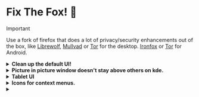 # Fix The Fox! 🦊

> [!IMPORTANT]
> Use a fork of firefox that does a lot of privacy/security enhancements out of the box, like [Librewolf](https://librewolf.net/), [Mullvad](https://mullvad.net/en/browser) or [Tor](https://www.torproject.org/download/) for the desktop. [Ironfox](https://gitlab.com/ironfox-oss/IronFox) or [Tor](https://www.torproject.org/download/#android) for Android.

<details>

**<summary> Clean up the default UI! </summary>**

This takes 1 minute to do and will give 6,8% plus usable space on screen

<details>

<summary> Firefox on second run (on first run the left sidebar is not added), bars take up 10.55% of the screenshot </summary>

![default-ff-on-2nd-open](https://github.com/user-attachments/assets/888c82e0-c4b4-4c7f-a7f4-ea251d649276)

</details>

<details>

<summary> Cleeeeean, bar takes up 3,75% of the screenshot </summary>

![clean-ff](https://github.com/user-attachments/assets/55ec9588-cae9-4350-9205-7ce9f8b02e42)

</details>

</details>

<details>

**<summary> Picture in picture window doesn't stay above others on kde. </summary>**

1. Right click an open Picture-in-Picture window. In the context menu, select "More Actions" -> "Configure Special Window Settings...".

2. Click "Add Property..." and select "Window title". The newly added row's text field should read "Picture-in-Picture". Change the dropdown option from "Unimportant" to "Exact Match". (All PiP windows in Firefox use this title and by making it Exact Match the rule shouldn't affect any other Firefox windows.) 

3. Click "Add Property..." again and this time select "Keep above other windows". The dropdown in the newly added row should be set to "Apply Initially". Select the "Yes" radio button if it isn't already.

4. Click "OK". That's it. No more manually setting Keep Above every time you open a PiP.

NOTES:

1. [The original reddit thread of the fix.](https://www.reddit.com/r/kde/comments/osjt3p/firefox_wayland_pip_workaround_or_how_i_learned/)

2. For me the "Keep above other windows" line disappeared after setting it and reopening the config window. After going in and out of PiP a few times and redoing the setup it stuck around.

3. The upcoming fix: [wayland pip protocol support](https://bugzilla.mozilla.org/show_bug.cgi?id=1970372).

</details>

<details>

**<summary> Tablet UI </summary>**

1. Open about:config
  
2. Search for: browser.uidensity
 
3. Set it to: 1

</details>

<details>

**<summary> Icons for context menus. </summary>**

https://github.com/black7375/Firefox-UI-Fix

</details>

<details>

<summary>  </summary>

</details>
